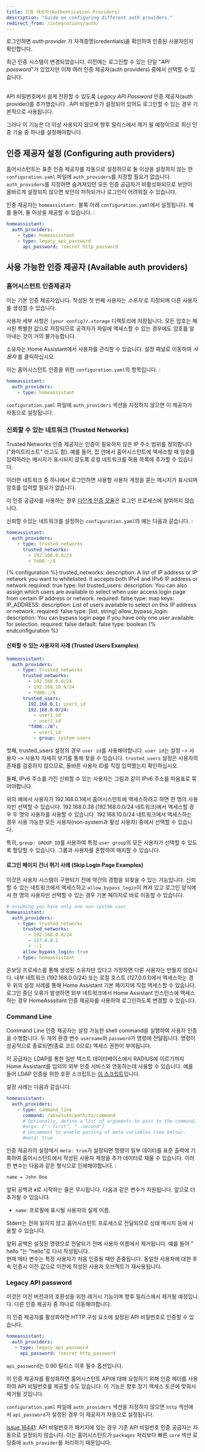 ```yaml
---
title: 인증 제공자(Authentication Providers)
description: "Guide on configuring different auth providers."
redirect_from: /integrations/auth/
---
```


로그인하면  _auth provider_ 가 자격증명(credentials)을 확인하여 인증된 사용자인지 확인합니다.

<div class='note'>

최근 인증 시스템이 변경되었습니다. 이전에는 로그인할 수 있는 단일 "_API password_"가 있었지만 이제 여러 인증 제공자(auth providers) 중에서 선택할 수 있습니다.<br/> <br/>

API 비밀번호에서 쉽게 전환할 수 있도록 _Legacy API Password_ 인증 제공자(auth provider)를 추가했습니다 . API 비밀번호가 설정되어 있어도 로그인할 수 있는 경우 기본적으로 사용됩니다.

그러나 이 기능은 더 이상 사용되지 않으며 향후 릴리스에서 제거 될 예정이므로 최신 인증 기술 중 하나를 설정해야합니다.
</div>

## 인증 제공자 설정 (Configuring auth providers)

<div class='note warning'>

홈어시스턴트는 표준 인증 제공자를 자동으로 설정하므로 둘 이상을 설정하지 않는 한 `configuration.yaml` 파일에 `auth_providers`를 지정할 필요가 없습니다. `auth_providers`를 지정하면 숨겨져있던 모든 인증 공급자가 비활성화되므로 보안이 올바르게 설정되지 않으면 보안이 저하되거나 로그인이 어려워질 수 있습니다.
</div>

인증 제공자는 `homeassistant:` 블록 아래 `configuration.yaml`에서 설정됩니다. 예를 들어, 둘 이상을 제공할 수 있습니다. : 

```yaml
homeassistant:
  auth_providers:
    - type: homeassistant
    - type: legacy_api_password
      api_password: !secret http_password
```

## 사용 가능한 인증 제공자 (Available auth providers)

### 홈어시스턴트 인증제공자 

이는 기본 인증 제공자입니다. 작성된 첫 번째 사용자는 _소유자_ 로 지정되며 다른 사용자를 생성할 수 있습니다.

사용자 세부 사항은 `[your config]/.storage` 디렉토리에 저장됩니다. 모든 암호는 해시된 특별한 값으로 저장되므로 공격자가 파일에 액세스할 수 있는 경우에도 암호를 알아내는 것이 거의 불가능합니다. 

소유자는 Home Assistant에서 사용자를 관리할 수 ​​있습니다. 설정 패널로 이동하여 _사용자_ 를 클릭하십시오.

이는 홈어시스턴트 인증을 위한 `configuration.yaml`의 항목입니다. :

```yaml
homeassistant:
  auth_providers:
    - type: homeassistant
```

`configuration.yaml` 파일에 `auth_providers` 섹션을 지정하지 않으면 이 제공자가 자동으로 설정됩니다.

### 신뢰할 수 있는 네트워크 (Trusted Networks)

Trusted Networks 인증 제공자는 인증이 필요하지 않은 IP 주소 범위를 정의합니다("화이트리스트" 라고도 함). 예를 들어, 집 안에서 홈어시스턴트에 액세스할 때 암호를 입력하라는 메시지가 표시되지 않도록 로컬 네트워크를 허용 목록에 추가할 수 있습니다. 

이러한 네트워크 중 하나에서 로그인하면 사용할 사용자 계정을 묻는 메시지가 표시되며 암호를 입력할 필요가 없습니다.

<div class='note info'>

이 인증 공급자를 사용하는 경우 [다단계 인증 모듈](/docs/authentication/multi-factor-auth/)은 로그인 프로세스에 참여하지 않습니다.

</div>

신뢰할 수있는 네트워크를 설정하는 `configuration.yaml`의 예는 다음과 같습니다. : 

```yaml
homeassistant:
  auth_providers:
    - type: trusted_networks
      trusted_networks:
        - 192.168.0.0/24
        - fd00::/8
```

{% configuration %}
trusted_networks:
  description: A list of IP address or IP network you want to whitelisted. It accepts both IPv4 and IPv6 IP address or network
  required: true
  type: list
trusted_users:
  description: You can also assign which users are available to select when user access login page from certain IP address or network.
  required: false
  type: map
  keys:
    IP_ADDRESS:
      description: List of users available to select on this IP address or network.
      required: false
      type: [list, string]
allow_bypass_login:
  description: You can bypass login page if you have only one user available for selection.
  required: false
  default: false
  type: boolean
{% endconfiguration %}

#### 신뢰할 수 있는 사용자의 사례 (Trusted Users Examples)

```yaml
homeassistant:
  auth_providers:
    - type: trusted_networks
      trusted_networks:
        - 192.168.0.0/24
        - 192.168.10.0/24
        - fd00::/8
      trusted_users:
        192.168.0.1: user1_id
        192.168.0.0/24:
          - user1_id
          - user2_id
        "fd00::/8":
          - user1_id
          - group: system-users
```

첫째, trusted_users 설정의 경우 `user id`를 사용해야합니다. `user id`는 설정 -> 사용자 -> 사용자 자세히 보기를 통해 찾을 수 있습니다. `trusted_users` 설정은 사용자의 존재를 검증하지 않으므로, 올바른 사용자 ID를 직접 입력했는지 확인하십시오.

둘째, IPv6 주소를 가진 신뢰할 수 있는 사용자는 그림과 같이 IPv6 주소를 따옴표로 묶어야합니다.

위의 예에서 사용자가 192.168.0.1에서 홈어시스턴트에 액세스하려고 하면 한 명의 사용자만 선택할 수 있습니다. 192.168.0.38 (192.168.0.0/24 네트워크)에서 액세스할 경우 두 명의 사용자를 사용할 수 있습니다. 192.168.10.0/24 네트워크에서 액세스하는 경우 사용 가능한 모든 사용자(non-system과 활성 사용자) 중에서 선택할 수 있습니다.

특히, `group: GROUP_ID`를 사용하여 특정 `user group`의 모든 사용자가 선택할 수 있도록 할당할 수 있습니다. 그룹과 사용자를 혼합하여 매치할 수 있습니다.

#### 로그인 페이지 건너 뛰기 사례 (Skip Login Page Examples)

이것은 사용자 시스템이 구현되기 전에 약간의 경험을 되찾을 수 있는 기능입니다. 신뢰할 수 있는 네트워크에서 액세스하고 `allow_bypass_login`이 켜져 있고 로그인 양식에서 한 명의 사용자만 선택할 수 있는 경우 기본 페이지로 바로 이동할 수 있습니다.

```yaml
# assuming you have only one non-system user
homeassistant:
  auth_providers:
    - type: trusted_networks
      trusted_networks:
        - 192.168.0.0/24
        - 127.0.0.1
        - ::1
      allow_bypass_login: true
    - type: homeassistant
```

온보딩 프로세스를 통해 생성된 소유자만 있다고 가정하면 다른 사용자는 만들지 않습니다. 내부 네트워크 (192.168.0.0/24) 또는 로컬 호스트 (127.0.0.1)에서 액세스하는 경우 위의 설정 사례를 통해 Home Assistant 기본 페이지에 직접 액세스할 수 있습니다. 로그인 중단 오류가 발생하면 외부 네트워크에서 Home Assistant 인스턴스에 액세스하는 경우 HomeAsssitant 인증 제공자를 사용하여 로그인하도록 변경할 수 있습니다.

### Command Line

Command Line 인증 제공자는 설정 가능한 shell command을 실행하여 사용자 인증을 수행합니다. 두 개의 환경 변수 `username`와 `password`가 명령에 전달됩니다. 명령이 성공적으로 종료되면(종료 코드 0으로) 액세스 권한이 부여됩니다.

이 공급자는 LDAP를 통한 일반 텍스트 데이터베이스에서 RADIUS에 이르기까지 Home Assistant를 임의의 외부 인증 서비스와 연동하는데 사용할 수 있습니다. 예를 들어 LDAP 인증을 위한 호환 스크립트는 [이 스크립트](https://github.com/efficiosoft/ldap-auth-sh)입니다.

설정 사례는 다음과 같습니다.

```yaml
homeassistant:
  auth_providers:
    - type: command_line
      command: /absolute/path/to/command
      # Optionally, define a list of arguments to pass to the command.
      #args: ["--first", "--second"]
      # Uncomment to enable parsing of meta variables (see below).
      #meta: true
```

인증 제공자의 설정에서 `meta: true`가 설정되면 명령이 일부 데이터를 표준 출력에 기록하여 홈어시스턴트에서 작성된 사용자 계정을 추가 데이터로 채울 수 있습니다. 이러한 변수는 다음과 같은 형식으로 인쇄해야합니다. : 

```txt
name = John Doe
```

앞뒤 공백과 `#`로 시작하는 줄은 무시됩니다. 다음과 같은 변수가 지원됩니다. 앞으로 더 추가될 수 있습니다.

* `name`: 프로필에 표시될 사용자의 실제 이름.

Stderr는 전혀 읽히지 않고 홈어시스턴트 프로세스로 전달되므로 상태 메시지 등에 사용할 수 있습니다.

<div class='note'>
앞뒤 공백은 설정된 명령으로 전달되기 전에 사용자 이름에서 제거됩니다. 예를 들어 " hello  "는 "hello"로 다시 작성됩니다.
</div>

<div class='note'>
현재 메타 변수는 특정 사용자가 처음 인증될 때만 존중됩니다. 동일한 사용자에 대한 후속 인증시 이전 값으로 이전에 작성된 사용자 오브젝트가 재사용됩니다.
</div>

### Legacy API password

<div class='note warning'>
이것은 이전 버전과의 호환성을 위한 레거시 기능이며 향후 릴리스에서 제거될 예정입니다. 다른 인증 제공자 중 하나로 이동해야합니다.
</div>

이 인증 제공자를 활성화하면 HTTP 구성 요소에 설정된 API 비밀번호로 인증할 수 있습니다.

```yaml
homeassistant:
  auth_providers:
   - type: legacy_api_password
     api_password: !secret http_password
```

`api_password`는 0.90 릴리스 이후 필수 옵션입니다.

이 인증 제공자를 활성화하면 홈어시스턴트 API에 대해 요청하기 위해 인증 헤더를 사용하여 API 비밀번호를 제공할 수도 있습니다. 이 기능은 향후 장기 액세스 토큰에 맞춰서 제거될 것입니다.

`configuration.yaml` 파일에 `auth_providers` 섹션을 지정하지 않으면 `http` 섹션에서 `api_password`가 설정된 경우 이 제공자가 자동으로 설정됩니다.

<div class='note warning'>

[Issue 16441](https://github.com/home-assistant/home-assistant/issues/16441): API 비밀번호가 패키지에 있는 경우 기존 API 비밀번호 인증 공급자는 자동으로 설정되지 않습니다. 이는 홈어시스턴트가 `packages` 처리보다 빠른 `core` 섹션 로딩중에 `auth_provider`를 처리하기 때문입니다.

</div>
